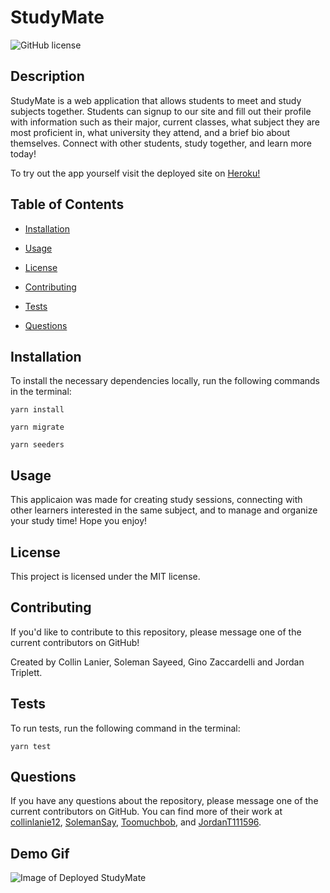 # StudyMate

![GitHub license](https://img.shields.io/badge/license-MIT-blue.svg)

## Description

StudyMate is a web application that allows students to meet and study subjects together. Students can signup to our site and fill out their profile with information such as their major, current classes, what subject they are most proficient in, what university they attend, and a brief bio about themselves. Connect with other students, study together, and learn more today!


To try out the app yourself visit the deployed site on [Heroku!](https://floating-journey-44508.herokuapp.com/)

## Table of Contents

* [Installation](#installation)

* [Usage](#usage)

* [License](#license)

* [Contributing](#contributing)

* [Tests](#tests)

* [Questions](#questions)

## Installation

To install the necessary dependencies locally, run the following commands in the terminal:

```
yarn install
```
```
yarn migrate
```
```
yarn seeders
```

## Usage

This applicaion was made for creating study sessions, connecting with other learners interested in the same subject, and to manage and organize your study time! Hope you enjoy!


## License

This project is licensed under the MIT license.


## Contributing

If you'd like to contribute to this repository, please message one of the current contributors on GitHub!

Created by Collin Lanier, Soleman Sayeed, Gino Zaccardelli and Jordan Triplett.


## Tests

To run tests, run the following command in the terminal:
```
yarn test
```

## Questions

If you have any questions about the repository, please message one of the current contributors on GitHub. You can find more of their work at [collinlanie12](https://github.com/collinlanie12), [SolemanSay](https://github.com/solemansay), [Toomuchbob](https://github.com/Toomuchbob), and [JordanT111596](https://github.com/JordanT111596).


## Demo Gif

![Image of Deployed StudyMate](client/src/assets/images/StudyMate-Demo.gif?raw=true "Image of the Deployed StudyMate")
